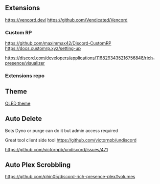 
## Extensions

https://vencord.dev/
https://github.com/Vendicated/Vencord

### Custom RP
https://github.com/maximmax42/Discord-CustomRP
https://docs.customrp.xyz/setting-up


https://discord.com/developers/applications/1168293435216756848/rich-presence/visualizer



### Extensions repo


## Theme
[OLED theme](https://betterdiscord.app/theme/AMOLED-Cord)




## Auto Delete

Bots
Dyno or purge can do it but admin access required


Great tool client side tool
https://github.com/victornpb/undiscord



https://github.com/victornpb/undiscord/issues/471


## Auto Plex Scrobbling


https://github.com/phin05/discord-rich-presence-plex#volumes
